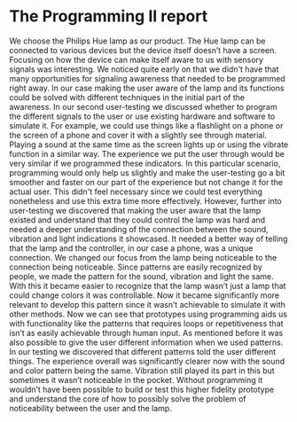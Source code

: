# The Programming II report

We choose the Philips Hue lamp as our product. The Hue lamp can be connected to various devices but the device itself doesn’t have a screen. Focusing on how the device can make itself aware to us with sensory signals was interesting. We noticed quite early on that we didn't have that many opportunities for signaling awareness that needed to be programmed right away. In our case making the user aware of the lamp and its functions could be solved with different techniques in the initial part of the awareness. In our second user-testing we discussed whether to program the different signals to the user or use existing hardware and software to simulate it. For example, we could use things like a flashlight on a phone or the screen of a phone and cover it with a slightly see through material. Playing a sound at the same time as the screen lights up or using the vibrate function in a similar way. The experience we put the user through would be very similar if we programmed these indicators. In this particular scenario, programming would only help us slightly and make the user-testing go a bit smoother and faster on our part of the experience but not change it for the actual user. This didn't feel necessary since we could test everything nonetheless and use this extra time more effectively. 
However, further into user-testing we discovered that making the user aware that the lamp existed and understand that they could control the lamp was hard and needed a deeper understanding of the connection between the sound, vibration and light indications it showcased.  It needed a better way of telling that the lamp and the controller, in our case a phone, was a unique connection. We changed our focus from the lamp being noticeable to the connection being noticeable. Since patterns are easily recognized by people, we made the pattern for the sound, vibration and light the same. With this it became easier to recognize that the lamp wasn’t just a lamp that could change colors it was controllable. Now it became significantly more relevant to develop this pattern since it wasn’t achievable to simulate it with other methods. Now we can see that prototypes using programming aids us with functionality like the patterns that requires loops or repetitiveness that isn’t as easily achievable through human input. As mentioned before it was also possible to give the user different information when we used patterns. In our testing we discovered that different patterns told the user different things. The experience overall was significantly clearer now with the sound and color pattern being the same. Vibration still played its part in this but sometimes it wasn’t noticeable in the pocket. Without programming it wouldn’t have been possible to build or test this higher fidelity prototype and understand the core of how to possibly solve the problem of noticeability between the user and the lamp.

